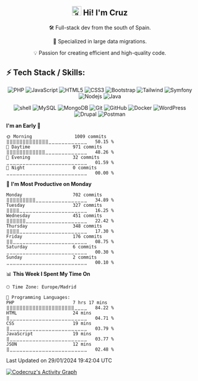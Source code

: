 <h2 align="center">
  <picture>
  <source srcset="https://fonts.gstatic.com/s/e/notoemoji/latest/1f44b/512.webp" type="image/webp">
  <img src="https://fonts.gstatic.com/s/e/notoemoji/latest/1f44b/512.gif" alt="👋" width="25" height="25">
</picture> Hi! I'm Cruz
</h2>

<p align="center">
  🛠️ Full-stack dev from the south of Spain.
</p>
<p align="center">
📃 Specialized in large data migrations.
</p>
<p align="center">
💡 Passion for creating efficient and high-quality code.
</p>

## ⚡ Tech Stack / Skills:

<div align="center">
  
![PHP](https://img.shields.io/badge/-PHP-232531?style=flat&logo=php)
![JavaScript](https://img.shields.io/badge/-JavaScript-323330?style=flat&logo=javascript)
![HTML5](https://img.shields.io/badge/-HTML5-E34F26?style=flat&logo=html5&logoColor=white)
![CSS3](https://img.shields.io/badge/-CSS3-1572B6?style=flat&logo=css3)
![Bootstrap](https://img.shields.io/badge/-Bootstrap-whitesmoke?style=flat&logo=bootstrap)
![Tailwind](https://img.shields.io/badge/-Tailwind-f8fafc?style=flat&logo=tailwindcss)
![Symfony](https://img.shields.io/badge/-Symfony-1f242c?style=flat&logo=symfony)
![Nodejs](https://img.shields.io/badge/-Nodejs-323330?style=flat&logo=Node.js)
![Java](https://img.shields.io/badge/-java-800000?style=flat&logo=oracle)

</div>

<div align="center">
  
![shell](https://img.shields.io/badge/-shell-323330?style=flat&logo=shell)
![MySQL](https://img.shields.io/badge/-MySQL-fefefe?style=flat&logo=mysql)
![MongoDB](https://img.shields.io/badge/-MongoDB-c2ffd0?style=flat&logo=mongodb)
![Git](https://img.shields.io/badge/-Git-323330?style=flat&logo=git)
![GitHub](https://img.shields.io/badge/-GitHub-181717?style=flat&logo=github)
![Docker](https://img.shields.io/badge/-Docker-daf5ff?style=flat&logo=docker)
![WordPress](https://img.shields.io/badge/-WordPress-323330?style=flat&logo=wordpress)
![Drupal](https://img.shields.io/badge/-Drupal-00173a?style=flat&logo=drupal)
![Postman](https://img.shields.io/badge/-Postman-ffdec9?style=flat&logo=postman)

</div>

<!--START_SECTION:waka-->
**I'm an Early 🐤** 

```text
🌞 Morning                1009 commits        ⣿⣿⣿⣿⣿⣿⣿⣿⣿⣿⣿⣿⣿⣀⣀⣀⣀⣀⣀⣀⣀⣀⣀⣀⣀   50.15 % 
🌆 Daytime                971 commits         ⣿⣿⣿⣿⣿⣿⣿⣿⣿⣿⣿⣿⣀⣀⣀⣀⣀⣀⣀⣀⣀⣀⣀⣀⣀   48.26 % 
🌃 Evening                32 commits          ⣀⣀⣀⣀⣀⣀⣀⣀⣀⣀⣀⣀⣀⣀⣀⣀⣀⣀⣀⣀⣀⣀⣀⣀⣀   01.59 % 
🌙 Night                  0 commits           ⣀⣀⣀⣀⣀⣀⣀⣀⣀⣀⣀⣀⣀⣀⣀⣀⣀⣀⣀⣀⣀⣀⣀⣀⣀   00.00 % 
```
📅 **I'm Most Productive on Monday** 

```text
Monday                   702 commits         ⣿⣿⣿⣿⣿⣿⣿⣿⣿⣀⣀⣀⣀⣀⣀⣀⣀⣀⣀⣀⣀⣀⣀⣀⣀   34.89 % 
Tuesday                  327 commits         ⣿⣿⣿⣿⣀⣀⣀⣀⣀⣀⣀⣀⣀⣀⣀⣀⣀⣀⣀⣀⣀⣀⣀⣀⣀   16.25 % 
Wednesday                451 commits         ⣿⣿⣿⣿⣿⣿⣀⣀⣀⣀⣀⣀⣀⣀⣀⣀⣀⣀⣀⣀⣀⣀⣀⣀⣀   22.42 % 
Thursday                 348 commits         ⣿⣿⣿⣿⣀⣀⣀⣀⣀⣀⣀⣀⣀⣀⣀⣀⣀⣀⣀⣀⣀⣀⣀⣀⣀   17.30 % 
Friday                   176 commits         ⣿⣿⣀⣀⣀⣀⣀⣀⣀⣀⣀⣀⣀⣀⣀⣀⣀⣀⣀⣀⣀⣀⣀⣀⣀   08.75 % 
Saturday                 6 commits           ⣀⣀⣀⣀⣀⣀⣀⣀⣀⣀⣀⣀⣀⣀⣀⣀⣀⣀⣀⣀⣀⣀⣀⣀⣀   00.30 % 
Sunday                   2 commits           ⣀⣀⣀⣀⣀⣀⣀⣀⣀⣀⣀⣀⣀⣀⣀⣀⣀⣀⣀⣀⣀⣀⣀⣀⣀   00.10 % 
```


📊 **This Week I Spent My Time On** 

```text
🕑︎ Time Zone: Europe/Madrid

💬 Programming Languages: 
PHP                      7 hrs 17 mins       ⣿⣿⣿⣿⣿⣿⣿⣿⣿⣿⣿⣿⣿⣿⣿⣿⣿⣿⣿⣿⣿⣀⣀⣀⣀   84.22 % 
HTML                     24 mins             ⣿⣀⣀⣀⣀⣀⣀⣀⣀⣀⣀⣀⣀⣀⣀⣀⣀⣀⣀⣀⣀⣀⣀⣀⣀   04.71 % 
CSS                      19 mins             ⣿⣀⣀⣀⣀⣀⣀⣀⣀⣀⣀⣀⣀⣀⣀⣀⣀⣀⣀⣀⣀⣀⣀⣀⣀   03.79 % 
JavaScript               19 mins             ⣿⣀⣀⣀⣀⣀⣀⣀⣀⣀⣀⣀⣀⣀⣀⣀⣀⣀⣀⣀⣀⣀⣀⣀⣀   03.77 % 
JSON                     12 mins             ⣿⣀⣀⣀⣀⣀⣀⣀⣀⣀⣀⣀⣀⣀⣀⣀⣀⣀⣀⣀⣀⣀⣀⣀⣀   02.48 % 
```


 Last Updated on 29/01/2024 19:42:04 UTC
<!--END_SECTION:waka-->

<!-- https://github.com/ashutosh00710/github-readme-activity-graph -->
  <a href="https://github.com/ashutosh00710/github-readme-activity-graph"><img alt="Codecruz's Activity Graph" src="https://github-readme-activity-graph.vercel.app/graph/?username=codecruz&bg_color=1F222E&color=F8D866&line=175F83&point=FFFFFF&hide_border=false" /></a>
</p>
